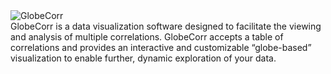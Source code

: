 <img alt="GlobeCorr" src="/globecorr_logo_text.svg">

 
<div class="container vertical-horizontal">
  <div>GlobeCorr is a data visualization software designed to facilitate the viewing and analysis of multiple correlations. 
GlobeCorr accepts a table of correlations and provides an interactive and customizable “globe-based” visualization to 
enable further, dynamic exploration of your data.</div>
</div>
